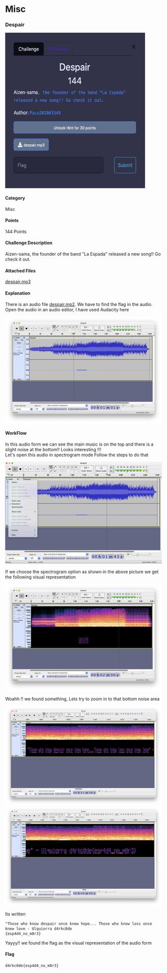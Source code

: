 # Misc
### Despair

<img src="./images/despair_challenge.png"  width="450" height="500">

#### Category
Misc
#### Points
144 Points
#### Challenge Description
Aizen-sama, the founder of the band "La Espada" released a new song!! Go check it out.
#### Attached Files
[despair.mp3](./despair.mp3)
#### Explanation
There is an audio file [despair.mp2](./despair.mp3). We have to find the flag in the audio. 
Open the audio in an audio editor, I have used Audacity here

![audio_form.png](./images/audio_form.png)

#### WorkFlow
In this audio form we can see the main music is on the top and there is a slight noise at the bottom!!
Looks interesting !!! <br>
Let's open this audio in spectrogram mode
Follow the steps to do that

![choose_spectrogram.png](./images/choose_spectrogram.png)

If we choose the spectrogram option as shown in the above picture we get the following visual representation

![some_text.png](./images/some_text.png)

Woahh !! we found something, Lets try to zoom in to that bottom noise area

![audio_text.png](./images/audio_text.png)
![flag_found.png](./images/flag_found.png)

Its written
```
"Those who know despair once knew hope... Those who know loss once knew love - Ulquiorra d4rkc0de
{esp4d4_no_m0r3}
```
Yayyy!! we found the flag as the visual representation of the audio form

#### Flag
`d4rkc0de{esp4d4_no_m0r3}`
